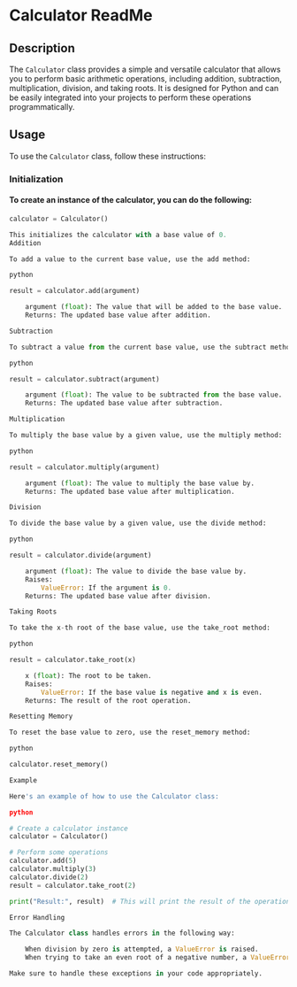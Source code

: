 # Calculator ReadMe

## Description

The `Calculator` class provides a simple and versatile calculator that allows you to perform basic arithmetic operations, including addition, subtraction, multiplication, division, and taking roots. It is designed for Python and can be easily integrated into your projects to perform these operations programmatically.

## Usage

To use the `Calculator` class, follow these instructions:

### Initialization

#### To create an instance of the calculator, you can do the following:

```python
calculator = Calculator()

This initializes the calculator with a base value of 0.
Addition

To add a value to the current base value, use the add method:

python

result = calculator.add(argument)

    argument (float): The value that will be added to the base value.
    Returns: The updated base value after addition.

Subtraction

To subtract a value from the current base value, use the subtract method:

python

result = calculator.subtract(argument)

    argument (float): The value to be subtracted from the base value.
    Returns: The updated base value after subtraction.

Multiplication

To multiply the base value by a given value, use the multiply method:

python

result = calculator.multiply(argument)

    argument (float): The value to multiply the base value by.
    Returns: The updated base value after multiplication.

Division

To divide the base value by a given value, use the divide method:

python

result = calculator.divide(argument)

    argument (float): The value to divide the base value by.
    Raises:
        ValueError: If the argument is 0.
    Returns: The updated base value after division.

Taking Roots

To take the x-th root of the base value, use the take_root method:

python

result = calculator.take_root(x)

    x (float): The root to be taken.
    Raises:
        ValueError: If the base value is negative and x is even.
    Returns: The result of the root operation.

Resetting Memory

To reset the base value to zero, use the reset_memory method:

python

calculator.reset_memory()

Example

Here's an example of how to use the Calculator class:

python

# Create a calculator instance
calculator = Calculator()

# Perform some operations
calculator.add(5)
calculator.multiply(3)
calculator.divide(2)
result = calculator.take_root(2)

print("Result:", result)  # This will print the result of the operations.

Error Handling

The Calculator class handles errors in the following way:

    When division by zero is attempted, a ValueError is raised.
    When trying to take an even root of a negative number, a ValueError is raised.

Make sure to handle these exceptions in your code appropriately.